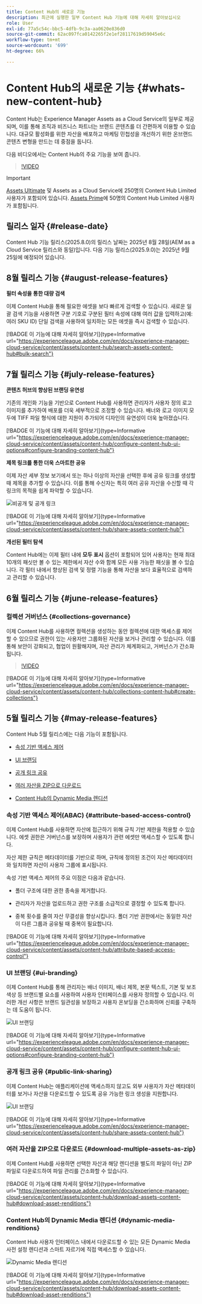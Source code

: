 ```yaml
---
title: Content Hub의 새로운 기능
description: 최근에 실행한 일부 Content Hub 기능에 대해 자세히 알아보십시오
role: User
exl-id: 77a5c54c-bbc5-4dfb-9c3a-aa0620e836d0
source-git-commit: 62ac097fca0142265f2e1ef28117619d59045e6c
workflow-type: tm+mt
source-wordcount: '699'
ht-degree: 66%

---
```


# Content Hub의 새로운 기능 {#whats-new-content-hub}

Content Hub는 Experience Manager Assets as a Cloud Service의 일부로 제공되며, 이를 통해 조직과 비즈니스 파트너는 브랜드 콘텐츠를 더 간편하게 이용할 수 있습니다. 대규모 활성화를 위한 자산을 배포하고 마케팅 민첩성을 개선하기 위한 온브랜드 콘텐츠 변형을 만드는 데 중점을 둡니다.

다음 비디오에서는 Content Hub의 주요 기능을 보여 줍니다.

>[!VIDEO](https://video.tv.adobe.com/v/3463712)

>[!IMPORTANT]
>
>[Assets Ultimate](/help/assets/assets-ultimate-overview.md) 및 Assets as a Cloud Service에 250명의 Content Hub Limited 사용자가 포함되어 있습니다. [Assets Prime](/help/assets/assets-prime.md)에 50명의 Content Hub Limited 사용자가 포함됩니다.

## 릴리스 일자 {#release-date}

Content Hub 기능 릴리스(2025.8.0)의 릴리스 날짜는 2025년 8월 28일(AEM as a Cloud Service 릴리스와 동일)입니다. 다음 기능 릴리스(2025.9.0)는 2025년 9월 25일에 예정되어 있습니다.

## 8월 릴리스 기능 {#august-release-features}

**필터 속성을 통한 대량 검색**

이제 Content Hub을 통해 필요한 에셋을 보다 빠르게 검색할 수 있습니다. 새로운 일괄 검색 기능을 사용하면 구분 기호로 구분된 필터 속성에 대해 여러 값을 입력하고(예: 여러 SKU ID) 단일 검색을 사용하여 일치하는 모든 에셋을 즉시 검색할 수 있습니다.

[!BADGE 이 기능에 대해 자세히 알아보기]{type=Informative url="https://experienceleague.adobe.com/en/docs/experience-manager-cloud-service/content/assets/content-hub/search-assets-content-hub#bulk-search"}

## 7월 릴리스 기능 {#july-release-features}

**콘텐츠 허브의 향상된 브랜딩 유연성**

기존의 개인화 기능을 기반으로 Content Hub를 사용하면 관리자가 사용자 정의 로고 이미지를 추가하여 배포를 더욱 세부적으로 조정할 수 있습니다. 배너와 로고 이미지 모두에 TIFF 파일 형식에 대한 지원이 추가되어 디자인의 유연성이 더욱 높아졌습니다.

[!BADGE 이 기능에 대해 자세히 알아보기]{type=Informative url="https://experienceleague.adobe.com/en/docs/experience-manager-cloud-service/content/assets/content-hub/configure-content-hub-ui-options#configure-branding-content-hub"}

**제목 링크를 통한 더욱 스마트한 공유**

이제 자산 세부 정보 보기에서 또는 하나 이상의 자산을 선택한 후에 공유 링크를 생성할 때 제목을 추가할 수 있습니다. 이를 통해 수신자는 특히 여러 공유 자산을 수신할 때 각 링크의 목적을 쉽게 파악할 수 있습니다.

![비공개 및 공개 링크](/help/assets/assets/shared-link-for-assets.png)

[!BADGE 이 기능에 대해 자세히 알아보기]{type=Informative url="https://experienceleague.adobe.com/en/docs/experience-manager-cloud-service/content/assets/content-hub/share-assets-content-hub"}

**개선된 필터 탐색**

Content Hub에는 이제 필터 내에 **모두 표시** 옵션이 포함되어 있어 사용자는 현재 최대 10개의 패싯만 볼 수 있는 제한에서 자산 수와 함께 모든 사용 가능한 패싯을 볼 수 있습니다. 각 필터 내에서 향상된 검색 및 정렬 기능을 통해 자산을 보다 효율적으로 검색하고 관리할 수 있습니다.

## 6월 릴리스 기능 {#june-release-features}

### 컬렉션 거버넌스 {#collections-governance}

이제 Content Hub를 사용하면 컬렉션을 생성하는 동안 컬렉션에 대한 액세스를 제어할 수 있으므로 권한이 있는 사용자만 그룹화된 자산을 보거나 관리할 수 있습니다. 이를 통해 보안이 강화되고, 협업이 원활해지며, 자산 관리가 체계화되고, 거버넌스가 간소화됩니다.

>[!VIDEO](https://video.tv.adobe.com/v/3463336)

[!BADGE 이 기능에 대해 자세히 알아보기]{type=Informative url="https://experienceleague.adobe.com/en/docs/experience-manager-cloud-service/content/assets/content-hub/collections-content-hub#create-collections"}

## 5월 릴리스 기능 {#may-release-features}

Content Hub 5월 릴리스에는 다음 기능이 포함됩니다.

* [속성 기반 액세스 제어](#attribute-based-access-control)

* [UI 브랜딩](#ui-branding)

* [공개 링크 공유](#public-link-sharing)

* [여러 자산을 ZIP으로 다운로드](#download-multiple-assets-as-zip)

* [Content Hub의 Dynamic Media 렌디션](#dynamic-media-renditions)

### 속성 기반 액세스 제어(ABAC) {#attribute-based-access-control}

이제 Content Hub를 사용하면 자산에 접근하기 위해 규칙 기반 제한을 적용할 수 있습니다. 에셋 권한은 거버넌스를 보장하며 사용자가 관련 에셋만 액세스할 수 있도록 합니다.

자산 제한 규칙은 메타데이터를 기반으로 하며, 규칙에 정의된 조건이 자산 메타데이터와 일치하면 자산이 사용자 그룹에 표시됩니다.

속성 기반 액세스 제어의 주요 이점은 다음과 같습니다.

* 폴더 구조에 대한 권한 종속을 제거합니다.

* 관리자가 자산을 업로드하고 권한 구조를 소급적으로 결정할 수 있도록 합니다.

* 중복 횟수를 줄여 자산 무결성을 향상시킵니다. 폴더 기반 권한에서는 동일한 자산이 다른 그룹과 공유될 때 중복이 필요합니다.

[!BADGE 이 기능에 대해 자세히 알아보기]{type=Informative url="https://experienceleague.adobe.com/en/docs/experience-manager-cloud-service/content/assets/content-hub/attribute-based-access-control"}

### UI 브랜딩 {#ui-branding}

이제 Content Hub를 통해 관리자는 배너 이미지, 배너 제목, 본문 텍스트, 기본 및 보조 색상 등 브랜드별 요소를 사용하여 사용자 인터페이스를 사용자 정의할 수 있습니다. 이러한 개선 사항은 브랜드 일관성을 보장하고 사용자 온보딩을 간소화하며 신뢰를 구축하는 데 도움이 됩니다.

![UI 브랜딩](/help/assets/assets/content-hub-ui-branding.png)

[!BADGE 이 기능에 대해 자세히 알아보기]{type=Informative url="https://experienceleague.adobe.com/en/docs/experience-manager-cloud-service/content/assets/content-hub/configure-content-hub-ui-options#configure-branding-content-hub"}

### 공개 링크 공유 {#public-link-sharing}

이제 Content Hub는 애플리케이션에 액세스하지 않고도 외부 사용자가 자산 메타데이터를 보거나 자산을 다운로드할 수 있도록 공유 가능한 링크 생성을 지원합니다.

![UI 브랜딩](/help/assets/assets/public-and-private-link.png)

[!BADGE 이 기능에 대해 자세히 알아보기]{type=Informative url="https://experienceleague.adobe.com/en/docs/experience-manager-cloud-service/content/assets/content-hub/share-assets-content-hub"}

### 여러 자산을 ZIP으로 다운로드 {#download-multiple-assets-as-zip}

이제 Content Hub를 사용하면 선택한 자산과 해당 렌디션을 별도의 파일이 아닌 ZIP 파일로 다운로드하여 파일 관리를 간소화할 수 있습니다.

[!BADGE 이 기능에 대해 자세히 알아보기]{type=Informative url="https://experienceleague.adobe.com/en/docs/experience-manager-cloud-service/content/assets/content-hub/download-assets-content-hub#download-asset-renditions"}

### Content Hub의 Dynamic Media 렌디션 {#dynamic-media-renditions}

Content Hub 사용자 인터페이스 내에서 다운로드할 수 있는 모든 Dynamic Media 사전 설정 렌디션과 스마트 자르기에 직접 액세스할 수 있습니다.

&#x200B;![Dynamic Media 렌디션](/help/assets/assets/dm-renditions-content-hub.png)

[!BADGE 이 기능에 대해 자세히 알아보기]{type=Informative url="https://experienceleague.adobe.com/en/docs/experience-manager-cloud-service/content/assets/content-hub/download-assets-content-hub#download-asset-renditions"}
